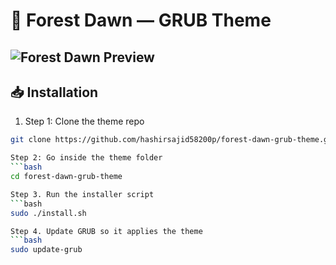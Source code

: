 # 🌌 Forest Dawn — GRUB Theme

![Forest Dawn Preview](preview.jpg)
---

## 📥 Installation
1. Step 1: Clone the theme repo
```bash
git clone https://github.com/hashirsajid58200p/forest-dawn-grub-theme.git

Step 2: Go inside the theme folder
```bash
cd forest-dawn-grub-theme

Step 3. Run the installer script
```bash
sudo ./install.sh

Step 4. Update GRUB so it applies the theme
```bash
sudo update-grub
